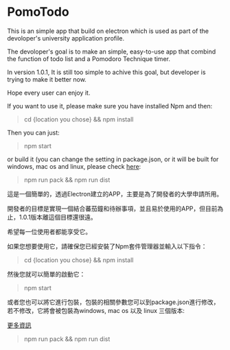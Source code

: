 # PomoTodo

This is an simple app that build on electron which is used as part of the devoloper's university application profile.

The devoloper's goal is to make an simple, easy-to-use app that combind the function of todo list and a Pomodoro Technique timer.

In version 1.0.1, It is still too simple to achive this goal, but developer is trying to make it better now.

Hope every user can enjoy it.

If you want to use it, please make sure you have installed Npm and then:

> cd {location you chose} && npm install

Then you can just:

> npm start

or build it (you can change the setting in package.json, or it will be built for windows, mac os and linux, please check [here](https://www.electron.build/):

> npm run pack && npm run dist



這是一個簡單的，透過Electron建立的APP，主要是為了開發者的大學申請所用。

開發者的目標是實現一個結合蕃茄鐘和待辦事項，並且易於使用的APP，但目前為止，1.0.1版本離這個目標還很遠。

希望每一位使用者都能享受它。

如果您想要使用它，請確保您已經安裝了Npm套件管理器並輸入以下指令：

> cd {location you chose} && npm install

然後您就可以簡單的啟動它：

> npm start

或者您也可以將它進行包裝，包裝的相關參數您可以到package.json進行修改，若不修改，它將會被包裝為windows, mac os 以及 linux 三個版本:

[更多資訊](https://www.electron.build/)

> npm run pack && npm run dist

